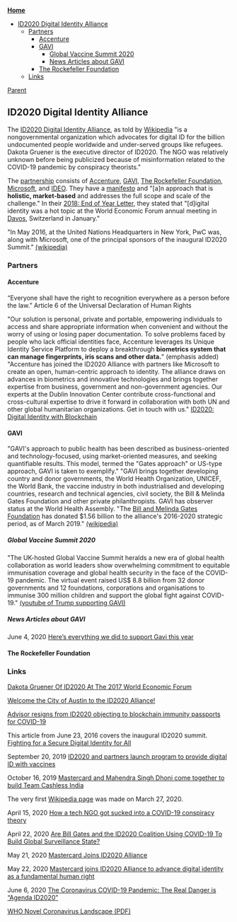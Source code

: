 <!-- START doctoc generated TOC please keep comment here to allow auto update -->
<!-- DON'T EDIT THIS SECTION, INSTEAD RE-RUN doctoc TO UPDATE -->
**[Home](#pages/blog/cv19/index)**

- [ID2020 Digital Identity Alliance](#id2020-digital-identity-alliance)
  - [Partners](#partners)
    - [Accenture](#accenture)
    - [GAVI](#gavi)
      - [Global Vaccine Summit 2020](#global-vaccine-summit-2020)
      - [News Articles about GAVI](#news-articles-about-gavi)
    - [The Rockefeller Foundation](#the-rockefeller-foundation)
  - [Links](#links)

<!-- END doctoc generated TOC please keep comment here to allow auto update -->

[Parent](#pages/blog/cv19/artificial)

## ID2020 Digital Identity Alliance

The [ID2020 Digital Identity Alliance](https://id2020.org/), as told by [Wikipedia](https://en.wikipedia.org/wiki/ID2020) "is a nongovernmental organization 
which advocates for digital ID for the billion undocumented people worldwide 
and under-served groups like refugees. Dakota Gruener is the executive director 
of ID2020. The NGO was relatively unknown before being publicized because of 
misinformation related to the COVID-19 pandemic by conspiracy theorists."

The [partnership](https://id2020.org/alliance) consists of 
[Accenture](https://en.wikipedia.org/wiki/Accenture), 
[GAVI](https://en.wikipedia.org/wiki/GAVI), 
[The Rockefeller Foundation](https://en.wikipedia.org/wiki/Rockefeller_Foundation), 
[Microsoft](https://en.wikipedia.org/wiki/Microsoft), 
and [IDEO](https://en.wikipedia.org/wiki/IDEO). They 
have a [manifesto](https://id2020.org/manifesto) and "[a]n approach that is 
**holistic, market-based** and addresses the full scope and scale of the 
challenge."
In their [2018: End of Year Letter](https://medium.com/id2020/2018-end-of-year-letter-b740a83e9df3),
they stated that "[d]igital identity was a hot topic at the 
World Economic Forum
annual meeting in [Davos](https://en.wikipedia.org/wiki/Davos), Switzerland 
in January."

"In May 2016, at the United Nations Headquarters in New York, PwC was, along 
with Microsoft, one of the principal sponsors of the inaugural ID2020 Summit."
[(wikipedia)](https://en.wikipedia.org/wiki/PricewaterhouseCoopers#ID2020)



### Partners

#### Accenture

“Everyone shall have the right to recognition everywhere as a person before 
the law.” Article 6 of the Universal Declaration of Human Rights

"Our solution is personal, private and portable, empowering individuals to 
access and share appropriate information when convenient and without the worry 
of using or losing paper documentation. To solve problems faced by people who 
lack official identities face, Accenture leverages its Unique Identity Service 
Platform to deploy a breakthrough **biometrics system that can manage 
fingerprints, iris scans and other data.**" (emphasis added)
"Accenture has joined the ID2020 Alliance with partners like Microsoft to 
create an open, human-centric approach to identity. The alliance draws on 
advances in biometrics and innovative technologies and brings together 
expertise from business, government and non-government agencies. Our experts 
at the Dublin Innovation Center contribute cross-functional and cross-cultural 
expertise to drive it forward in collaboration with both UN and other global 
humanitarian organizations. Get in touch with us."
[ID2020: Digital Identity with Blockchain](https://www.accenture.com/us-en/insight-blockchain-id2020) 

#### GAVI

"GAVI's approach to public health has been described as business-oriented and 
technology-focused, using market-oriented measures, and seeking quantifiable 
results. This model, termed the "Gates approach" or US-type approach, GAVI is 
taken to exemplify." 
"GAVI brings together developing country and donor governments, the 
World Health Organization, UNICEF, the World Bank, the vaccine industry in 
both industrialised and developing countries, research and technical 
agencies, civil society, the Bill & Melinda Gates Foundation and other 
private philanthropists. GAVI has observer status at the World Health Assembly.
"The [Bill and Melinda Gates Foundation](#pages/blog/cv19/bilmel)
has donated $1.56 billion to the 
alliance's 2016-2020 strategic period, as of March 2019."
[(wikipedia)](https://en.wikipedia.org/wiki/GAVI) 

##### Global Vaccine Summit 2020

"The UK-hosted Global Vaccine Summit heralds a new era of global health 
collaboration as world leaders show overwhelming commitment to equitable 
immunisation coverage and global health security in the face of the COVID-19 
pandemic. The virtual event raised US$ 8.8 billion from 32 donor governments 
and 12 foundations, corporations and organisations to immunise 300 million 
children and support the global fight against 
COVID-19." 
[(youtube of Trump supporting GAVI)](https://www.youtube.com/watch?v=_pV1U9s3vJ0)

##### News Articles about GAVI

June 4, 2020
[Here’s everything we did to support Gavi this year](https://www.one.org/international/blog/gavi-funding-one-campaign/)


#### The Rockefeller Foundation



### Links

[Dakota Gruener Of ID2020 At The 2017 World Economic Forum](https://www.salesforce.com/video/449313/)

[Welcome the City of Austin to the ID2020 Alliance!](https://medium.com/id2020/welcome-the-city-of-austin-to-the-id2020-alliance-76b0ebe6776)


[Advisor resigns from ID2020 objecting to blockchain immunity passports for COVID-19](https://ledgerinsights.com/id2020-resignation-blockchain-covid-19-immunity-passports/)

This article from June 23, 2016 covers the inaugural ID2020 summit.
[Fighting for a Secure Digital Identity for All](https://redmondmag.com/articles/2016/07/01/common-cause.aspx)

September 20, 2019
[ID2020 and partners launch program to provide digital ID with vaccines](https://www.biometricupdate.com/201909/id2020-and-partners-launch-program-to-provide-digital-id-with-vaccines)

October 16, 2019
[Mastercard and Mahendra Singh Dhoni come together to build Team Cashless India](https://newsroom.mastercard.com/asia-pacific/press-releases/mastercard-and-mahendra-singh-dhoni-come-together-to-build-team-cashless-india/)


The very first [Wikipedia page](https://en.wikipedia.org/w/index.php?title=ID2020&oldid=947565717) was made on March 27, 2020.

April 15, 2020
[How a tech NGO got sucked into a COVID-19 conspiracy theory](https://www.thenewhumanitarian.org/news/2020/04/15/id2020-coronavirus-vaccine-misinformation)

April 22, 2020
[Are Bill Gates and the ID2020 Coalition Using COVID-19 To Build Global Surveillance State?](https://www.snopes.com/fact-check/bill-gates-id2020/)

May 21, 2020
[Mastercard Joins ID2020 Alliance](https://mastercardcontentexchange.com/newsroom/press-releases/2020/may/mastercard-joins-id2020-alliance/)

May 22, 2020
[Mastercard joins ID2020 Alliance to advance digital identity as a fundamental human right](https://www.biometricupdate.com/202005/mastercard-joins-id2020-alliance-to-advance-digital-identity-as-a-fundamental-human-right)

June 6, 2020
[The Coronavirus COVID-19 Pandemic: The Real Danger is “Agenda ID2020”](https://www.globalresearch.ca/coronavirus-causes-effects-real-danger-agenda-id2020/5706153)


[WHO Novel Coronavirus Landscape (PDF)](https://www.who.int/docs/default-source/coronaviruse/transcripts/novel-coronavirus-landscape-ncov-11april2020.pdf)


